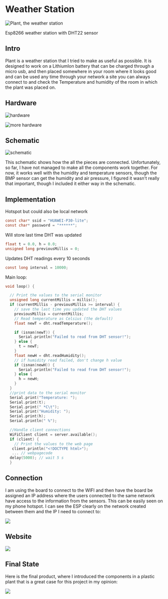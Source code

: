 # Weather Station

![Plant, the weather station](https://i.imgur.com/nYFJtBd.png)

Esp8266 weather station with DHT22 sensor

## Intro

Plant is a weather station that I tried to make as useful as possible. It is designed to work on a LithiumIon battery that can be charged through a micro usb, and then placed somewhere in your room where it
looks good and can be used any time through your network a site you can always connect to and check
the Temperature and humidity of the room in which the plant was placed on.

## Hardware

![hardware](https://i.imgur.com/wGmoTqq.png)

![more hardware](https://i.imgur.com/mRySDWx.png)


## Schematic

![schematic](https://i.imgur.com/1uq5HiX.png)

This schematic shows how the all the pieces are connected. Unfortunately, so far, I have not managed to
make all the components work together. For now, it works well with the humidity and temperature
sensors, though the BMP sensor can get the humidity and air pressure, I figured it wasn’t really that
important, though I included it either way in the schematic.

## Implementation

Hotspot but could also be local network
```c
const char* ssid = "HUAWEI-P30-lite"; 
const char* password = "******";
```
Will store last time DHT was updated
```c
float t = 0.0, h = 0.0;
unsigned long previousMillis = 0;  
```
Updates DHT readings every 10 seconds
```c
const long interval = 10000;
```
Main loop:
```c
void loop() {

  // Print the values to the serial monitor
  unsigned long currentMillis = millis();
  if (currentMillis - previousMillis >= interval) {
    // save the last time you updated the DHT values
    previousMillis = currentMillis;
    // Read temperature as Celsius (the default)
    float newT = dht.readTemperature();

    if (isnan(newT)) {
      Serial.println("Failed to read from DHT sensor!");
    } else {
      t = newT;
    }
    float newH = dht.readHumidity();
    // if humidity read failed, don't change h value
    if (isnan(newH)) {
      Serial.println("Failed to read from DHT sensor!");
    } else {
      h = newH;
    }
  }
  //print data to the serial monitor
  Serial.print("Temperature: ");
  Serial.print(t);
  Serial.print(" *C\t");
  Serial.print("Humidity: ");
  Serial.print(h);
  Serial.println(" %");

  //Handle client connections
  WiFiClient client = server.available();
  if (client) {
    // Print the values to the web page
   client.println("<!DOCTYPE html>");
   ... // webpagecode
  delay(5000); // wait 5 s
  }
   ```

## Connection
   
I am using the board to connect to the WIFI and then
have the board be assigned an IP address where the users connected to the same network have access
to the information from the sensors. This can be easily seen on my phone hotspot. I can see the ESP
clearly on the network created between them and the IP I need to connect to:

![](https://i.imgur.com/r1hW0S3.png)

## Website

![](https://i.imgur.com/4j8LHvz.png)

## Final State
Here is the final product, where I introduced the components in a plastic plant that is a great case for
this project in my opinion:

![](https://i.imgur.com/9VPwOBZ.png)

